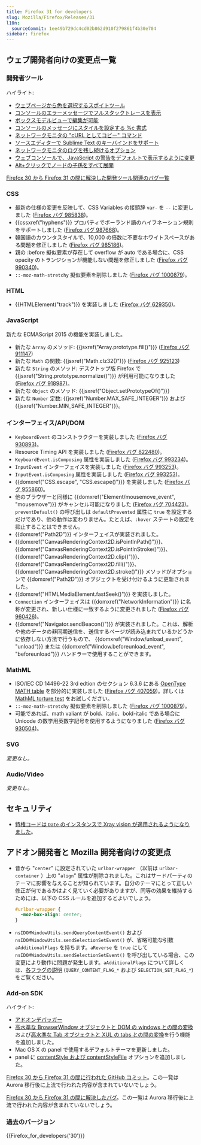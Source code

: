 ```yaml
---
title: Firefox 31 for developers
slug: Mozilla/Firefox/Releases/31
l10n:
  sourceCommit: 1ee49b729dc4cd02b862d910f279861f4b30e704
sidebar: firefox
---
```


## ウェブ開発者向けの変更点一覧

### 開発者ツール

ハイライト:

- [ウェブページから色を選択するスポイトツール](https://firefox-source-docs.mozilla.org/devtools-user/eyedropper/index.html)
- [コンソールのエラーメッセージでフルスタックトレースを表示](https://firefox-source-docs.mozilla.org/devtools-user/web_console/console_messages/index.html)
- [ボックスモデルビューで編集が可能](https://firefox-source-docs.mozilla.org/devtools-user/page_inspector/how_to/examine_and_edit_the_box_model/index.html)
- [コンソールのメッセージにスタイルを設定する %c 書式](https://firefox-source-docs.mozilla.org/devtools-user/web_console/console_messages/index.html)
- [ネットワークモニタの "cURL としてコピー" コマンド](https://firefox-source-docs.mozilla.org/devtools-user/network_monitor/index.html#copy-as-curl)
- [ソースエディターで Sublime Text のキーバインドをサポート](https://firefox-source-docs.mozilla.org/devtools-user/keyboard_shortcuts/index.html#source-editor)
- [ネットワークモニタのログを残し続けるオプション](https://firefox-source-docs.mozilla.org/devtools-user/network_monitor/index.html#network-request-list)
- [ウェブコンソールで、JavaScript の警告をデフォルトで表示するように変更](https://firefox-source-docs.mozilla.org/devtools-user/web_console/index.html#javascript-errors-and-warnings)
- [Alt+クリックでノードの子孫をすべて展開](https://firefox-source-docs.mozilla.org/devtools-user/page_inspector/ui_tour/index.html#page-inspector-ui-tour-html-pane)

[Firefox 30 から Firefox 31 の間に解決した開発ツール関連のバグ一覧](https://bugzilla.mozilla.org/buglist.cgi?resolution=FIXED&classification=Client%20Software&chfieldto=2014-04-28&chfield=resolution&query_format=advanced&chfieldfrom=2014-03-17&chfieldvalue=FIXED&bug_status=RESOLVED&bug_status=VERIFIED&component=Developer%20Tools&component=Developer%20Tools%3A%203D%20View&component=Developer%20Tools%3A%20App%20Manager&component=Developer%20Tools%3A%20Canvas%20Debugger&component=Developer%20Tools%3A%20Console&component=Developer%20Tools%3A%20Debugger&component=Developer%20Tools%3A%20Framework&component=Developer%20Tools%3A%20Graphic%20Commandline%20and%20Toolbar&component=Developer%20Tools%3A%20Inspector&component=Developer%20Tools%3A%20Memory&component=Developer%20Tools%3A%20Netmonitor&component=Developer%20Tools%3A%20Object%20Inspector&component=Developer%20Tools%3A%20Profiler&component=Developer%20Tools%3A%20Responsive%20Mode&component=Developer%20Tools%3A%20Scratchpad&component=Developer%20Tools%3A%20Source%20Editor&component=Developer%20Tools%3A%20Style%20Editor&component=Developer%20Tools%3A%20User%20Stories&component=Developer%20Tools%3A%20WebGL%20Shader%20Editor&product=Firefox&list_id=10022921)

### CSS

- 最新の仕様の変更を反映して、CSS Variables の接頭辞 `var-` を `--` に変更しました ([Firefox バグ 985838](https://bugzil.la/985838))。
- {{cssxref("hyphens")}} プロパティでポーランド語のハイフネーション規則をサポートしました ([Firefox バグ 987668](https://bugzil.la/987668))。
- 韓国語のカウンタスタイルで、10,000 の倍数に不要なホワイトスペースがある問題を修正しました ([Firefox バグ 985186](https://bugzil.la/985186))。
- 親の :before 擬似要素が存在して overflow が auto である場合に、CSS opacity のトランジションが機能しない問題を修正しました ([Firefox バグ 990340](https://bugzil.la/990340))。
- `::-moz-math-stretchy` 擬似要素を削除しました ([Firefox バグ 1000879](https://bugzil.la/1000879))。

### HTML

- {{HTMLElement("track")}} を実装しました ([Firefox バグ 629350](https://bugzil.la/629350))。

### JavaScript

新たな ECMAScript 2015 の機能を実装しました。

- 新たな `Array` のメソッド: {{jsxref("Array.prototype.fill()")}} ([Firefox バグ 911147](https://bugzil.la/911147))
- 新たな `Math` の関数: {{jsxref("Math.clz32()")}} ([Firefox バグ 925123](https://bugzil.la/925123))
- 新たな `String` のメソッド: デスクトップ版 Firefox で {{jsxref("String.prototype.normalize()")}} が利用可能になりました ([Firefox バグ 918987](https://bugzil.la/918987))。
- 新たな `Object` のメソッド: {{jsxref("Object.setPrototypeOf()")}}
- 新たな `Number` 定数: {{jsxref("Number.MAX_SAFE_INTEGER")}} および {{jsxref("Number.MIN_SAFE_INTEGER")}}。

### インターフェイス/API/DOM

- `KeyboardEvent` のコンストラクターを実装しました ([Firefox バグ 930893](https://bugzil.la/930893))。
- Resource Timing API を実装しました ([Firefox バグ 822480](https://bugzil.la/822480))。
- `KeyboardEvent.isComposing` 属性を実装しました ([Firefox バグ 993234](https://bugzil.la/993234))。
- `InputEvent` インターフェイスを実装しました ([Firefox バグ 993253](https://bugzil.la/993253))。
- `InputEvent.isComposing` 属性を実装しました ([Firefox バグ 993253](https://bugzil.la/993253))。
- {{domxref("CSS.escape", "CSS.escape()")}} を実装しました ([Firefox バグ 955860](https://bugzil.la/955860))。
- 他のブラウザーと同様に {{domxref("Element/mousemove_event", "mousemove")}} がキャンセル可能になりました ([Firefox バグ 704423](https://bugzil.la/704423))。`preventDefault()` の呼び出しは `defaultPrevented` 属性に `true` を設定するだけであり、他の動作は変わりません。たとえば、`:hover` ステートの設定を抑止することはできません。
- {{domxref("Path2D")}} インターフェイスが実装されました。
- {{domxref("CanvasRenderingContext2D.isPointInPath()")}}、{{domxref("CanvasRenderingContext2D.isPointInStroke()")}}、{{domxref("CanvasRenderingContext2D.clip()")}}、{{domxref("CanvasRenderingContext2D.fill()")}}、{{domxref("CanvasRenderingContext2D.stroke()")}} メソッドがオプションで {{domxref("Path2D")}} オブジェクトを受け付けるように更新されました。
- {{domxref("HTMLMediaElement.fastSeek()")}} を実装しました。
- `Connection` インターフェイスは {{domxref("NetworkInformation")}} に名称が変更され、新しい仕様に一致するように変更されました ([Firefox バグ 960426](https://bugzil.la/960426))。
- {{domxref("Navigator.sendBeacon()")}} が実装されました。これは、解析や他のデータの非同期送信を、送信するページが読み込まれているかどうかに依存しない方法で行うもので、 {{domxref("Window/unload_event", "unload")}} または {{domxref("Window.beforeunload_event", "beforeunload")}} ハンドラーで使用することができます。

### MathML

- ISO/IEC CD 14496-22 3rd edtion のセクション 6.3.6 にある [OpenType MATH table](http://mpeg.chiariglione.org/standards/mpeg-4/open-font-format/text-isoiec-cd-14496-22-3rd-edition) を部分的に実装しました ([Firefox バグ 407059](https://bugzil.la/407059))。詳しくは [MathML torture test](/ja/docs/Mozilla/MathML_Project/MathML_Torture_Test) をお試しください。
- `::-moz-math-stretchy` 擬似要素を削除しました ([Firefox バグ 1000879](https://bugzil.la/1000879))。
- 可能であれば、math valiant が bold、italic、bold-italic である場合に Unicode の数学用英数字記号を使用するようになりました ([Firefox バグ 930504](https://bugzil.la/930504))。

### SVG

_変更なし。_

### Audio/Video

_変更なし。_

## セキュリティ

- [特権コードは `Date` のインスタンスで Xray vision が適用されるようになりました](https://firefox-source-docs.mozilla.org/dom/scriptSecurity/xray_vision.html#xrays_for_javascript_objects)。

## アドオン開発者と Mozilla 開発者向けの変更点

- 昔から "`center`" に設定されていた `urlbar-wrapper` （以前は `urlbar-container` ）上の "`align`" 属性が削除されました。これはサードパーティのテーマに影響を与えることが知られています。自分のテーマにとって正しい修正が何であるかはよく見ていく必要がありますが、同等の効果を維持するためには、以下の CSS ルールを追加するとよいでしょう。

  ```css
  #urlbar-wrapper {
    -moz-box-align: center;
  }
  ```

- `nsIDOMWindowUtils.sendQueryContentEvent()` および `nsIDOMWindowUtils.sendSelectionSetEvent()` が、省略可能な引数 `aAdditionalFlags` を持ちます。`aReverse` を `true` にして `nsIDOMWindowUtils.sendSelectionSetEvent()` を呼び出している場合、この変更により動作に問題が発生します。`aAdditionalFlags` について詳しくは、[各フラグの説明](/ja/docs/Mozilla/Tech/XPCOM/Reference/Interface/nsIDOMWindowUtils#定数) (`QUERY_CONTENT_FLAG_*` および `SELECTION_SET_FLAG_*`) をご覧ください。

### Add-on SDK

ハイライト:

- [アドオンデバッガー](/ja/docs/Mozilla/Add-ons/Add-on_Debugger)
- [高水準な BrowserWindow オブジェクトと DOM の windows との間の変換](/ja/docs/Mozilla/Add-ons/SDK/High-Level_APIs/windows#converting_to_dom_windows)および[高水準な Tab オブジェクトと XUL の tabs との間の変換](/ja/docs/Mozilla/Add-ons/SDK/High-Level_APIs/tabs#converting_to_xul_tabs)を行う機能を追加しました。
- Mac OS X の panel で使用するデフォルトテーマを更新しました。
- panel に [contentStyle および contentStyleFile](/ja/docs/Mozilla/Add-ons/SDK/High-Level_APIs/panel#styling_panel_content) オプションを追加しました。

[Firefox 30 から Firefox 31 の間に行われた GitHub コミット](https://github.com/mozilla/addon-sdk/compare/firefox30...firefox31)。この一覧は Aurora 移行後に上流で行われた内容が含まれていないでしょう。

[Firefox 30 から Firefox 31 の間に解決したバグ](https://bugzilla.mozilla.org/buglist.cgi?resolution=FIXED&chfieldto=2014-04-29&chfield=resolution&query_format=advanced&chfieldfrom=2014-03-18&chfieldvalue=FIXED&bug_status=RESOLVED&bug_status=VERIFIED&bug_status=CLOSED&product=Add-on%20SDK&list_id=10493962)。この一覧は Aurora 移行後に上流で行われた内容が含まれていないでしょう。

### 過去のバージョン

{{Firefox_for_developers('30')}}
